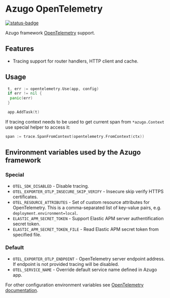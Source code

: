 # Azugo OpenTelemetry

[![status-badge](https://ci.azugo.io/api/badges/azugo/opentelemetry/status.svg)](https://ci.azugo.io/azugo/opentelemetry)

Azugo framework [OpenTelemetry](https://opentelemetry.io) support.

## Features

* Tracing support for router handlers, HTTP client and cache.

## Usage

```go
 t, err := opentelemetry.Use(app, config)
 if err != nil {
  panic(err)
 }

 app.AddTask(t)
```

If tracing context needs to be used to get current span from `*azugo.Context` use special helper to access it:

```go
span := trace.SpanFromContext(opentelemetry.FromContext(ctx))
```

## Environment variables used by the Azugo framework

### Special

* `OTEL_SDK_DISABLED` - Disable tracing.
* `OTEL_EXPORTER_OTLP_INSECURE_SKIP_VERIFY` - Insecure skip verify HTTPS certificates.
* `OTEL_RESOURCE_ATTRIBUTES` - Set of custom resource attributes for OpenTelemetry. This is a comma-separated list of key-value pairs, e.g. `deployment.environment=local`.
* `ELASTIC_APM_SECRET_TOKEN` - Support Elastic APM server authentification secret token.
* `ELASTIC_APM_SECRET_TOKEN_FILE` - Read Elastic APM secret token from specified file.

### Default

* `OTEL_EXPORTER_OTLP_ENDPOINT` - OpenTelemetry server endpoint address. If endpoint is not provided tracing will be disabled.
* `OTEL_SERVICE_NAME` - Override default service name defined in Azugo app.

For other configuration environment variables see [OpenTelemetry documentation](https://opentelemetry.io/docs/languages/sdk-configuration/).
